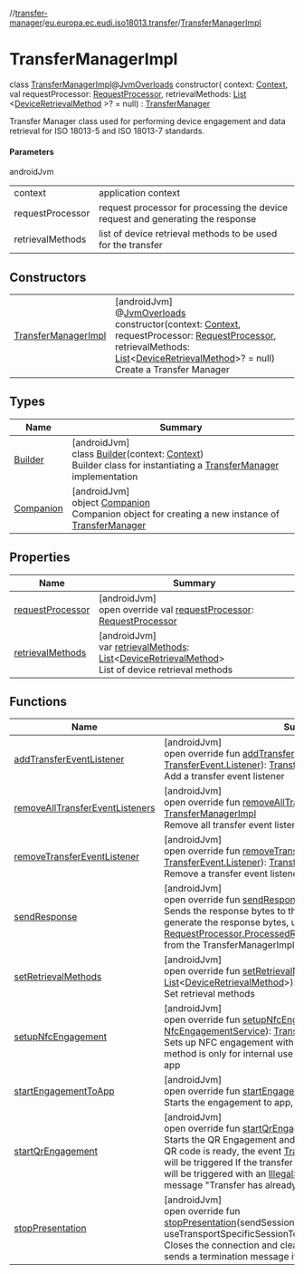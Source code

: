 //[transfer-manager](../../../index.md)/[eu.europa.ec.eudi.iso18013.transfer](../index.md)/[TransferManagerImpl](index.md)

# TransferManagerImpl

class [TransferManagerImpl](index.md)@[JvmOverloads](https://kotlinlang.org/api/latest/jvm/stdlib/kotlin.jvm/-jvm-overloads/index.html)
constructor(
context: [Context](https://developer.android.com/reference/kotlin/android/content/Context.html), val
requestProcessor: [RequestProcessor](../../eu.europa.ec.eudi.iso18013.transfer.response/-request-processor/index.md),
retrievalMethods: [List](https://kotlinlang.org/api/latest/jvm/stdlib/kotlin.collections/-list/index.html)
&lt;[DeviceRetrievalMethod](../../eu.europa.ec.eudi.iso18013.transfer.engagement/-device-retrieval-method/index.md)
&gt;? = null) : [TransferManager](../-transfer-manager/index.md)

Transfer Manager class used for performing device engagement and data retrieval for ISO 18013-5 and
ISO 18013-7 standards.

#### Parameters

androidJvm

|                  |                                                                                 |
|------------------|---------------------------------------------------------------------------------|
| context          | application context                                                             |
| requestProcessor | request processor for processing the device request and generating the response |
| retrievalMethods | list of device retrieval methods to be used for the transfer                    |

## Constructors

|                                                  |                                                                                                                                                                                                                                                                                                                                                                                                                                                                                                                                                                                                                                  |
|--------------------------------------------------|----------------------------------------------------------------------------------------------------------------------------------------------------------------------------------------------------------------------------------------------------------------------------------------------------------------------------------------------------------------------------------------------------------------------------------------------------------------------------------------------------------------------------------------------------------------------------------------------------------------------------------|
| [TransferManagerImpl](-transfer-manager-impl.md) | [androidJvm]<br>@[JvmOverloads](https://kotlinlang.org/api/latest/jvm/stdlib/kotlin.jvm/-jvm-overloads/index.html)<br>constructor(context: [Context](https://developer.android.com/reference/kotlin/android/content/Context.html), requestProcessor: [RequestProcessor](../../eu.europa.ec.eudi.iso18013.transfer.response/-request-processor/index.md), retrievalMethods: [List](https://kotlinlang.org/api/latest/jvm/stdlib/kotlin.collections/-list/index.html)&lt;[DeviceRetrievalMethod](../../eu.europa.ec.eudi.iso18013.transfer.engagement/-device-retrieval-method/index.md)&gt;? = null)<br>Create a Transfer Manager |

## Types

| Name                             | Summary                                                                                                                                                                                                                                                  |
|----------------------------------|----------------------------------------------------------------------------------------------------------------------------------------------------------------------------------------------------------------------------------------------------------|
| [Builder](-builder/index.md)     | [androidJvm]<br>class [Builder](-builder/index.md)(context: [Context](https://developer.android.com/reference/kotlin/android/content/Context.html))<br>Builder class for instantiating a [TransferManager](../-transfer-manager/index.md) implementation |
| [Companion](-companion/index.md) | [androidJvm]<br>object [Companion](-companion/index.md)<br>Companion object for creating a new instance of [TransferManager](../-transfer-manager/index.md)                                                                                              |

## Properties

| Name                                     | Summary                                                                                                                                                                                                                                                                                                           |
|------------------------------------------|-------------------------------------------------------------------------------------------------------------------------------------------------------------------------------------------------------------------------------------------------------------------------------------------------------------------|
| [requestProcessor](request-processor.md) | [androidJvm]<br>open override val [requestProcessor](request-processor.md): [RequestProcessor](../../eu.europa.ec.eudi.iso18013.transfer.response/-request-processor/index.md)                                                                                                                                    |
| [retrievalMethods](retrieval-methods.md) | [androidJvm]<br>var [retrievalMethods](retrieval-methods.md): [List](https://kotlinlang.org/api/latest/jvm/stdlib/kotlin.collections/-list/index.html)&lt;[DeviceRetrievalMethod](../../eu.europa.ec.eudi.iso18013.transfer.engagement/-device-retrieval-method/index.md)&gt;<br>List of device retrieval methods |

## Functions

| Name                                                                      | Summary                                                                                                                                                                                                                                                                                                                                                                                                                                                                                                                                          |
|---------------------------------------------------------------------------|--------------------------------------------------------------------------------------------------------------------------------------------------------------------------------------------------------------------------------------------------------------------------------------------------------------------------------------------------------------------------------------------------------------------------------------------------------------------------------------------------------------------------------------------------|
| [addTransferEventListener](add-transfer-event-listener.md)                | [androidJvm]<br>open override fun [addTransferEventListener](add-transfer-event-listener.md)(listener: [TransferEvent.Listener](../-transfer-event/-listener/index.md)): [TransferManagerImpl](index.md)<br>Add a transfer event listener                                                                                                                                                                                                                                                                                                        |
| [removeAllTransferEventListeners](remove-all-transfer-event-listeners.md) | [androidJvm]<br>open override fun [removeAllTransferEventListeners](remove-all-transfer-event-listeners.md)(): [TransferManagerImpl](index.md)<br>Remove all transfer event listeners                                                                                                                                                                                                                                                                                                                                                            |
| [removeTransferEventListener](remove-transfer-event-listener.md)          | [androidJvm]<br>open override fun [removeTransferEventListener](remove-transfer-event-listener.md)(listener: [TransferEvent.Listener](../-transfer-event/-listener/index.md)): [TransferManagerImpl](index.md)<br>Remove a transfer event listener                                                                                                                                                                                                                                                                                               |
| [sendResponse](send-response.md)                                          | [androidJvm]<br>open override fun [sendResponse](send-response.md)(responseBytes: [ByteArray](https://kotlinlang.org/api/latest/jvm/stdlib/kotlin/-byte-array/index.html))<br>Sends the response bytes to the connected mdoc verifier To generate the response bytes, use the [RequestProcessor.ProcessedRequest.Success.generateResponse](../../eu.europa.ec.eudi.iso18013.transfer.response/-request-processor/-processed-request/-success/generate-response.md) from the TransferManagerImpl.requestProcessor                                 |
| [setRetrievalMethods](set-retrieval-methods.md)                           | [androidJvm]<br>open override fun [setRetrievalMethods](set-retrieval-methods.md)(retrievalMethods: [List](https://kotlinlang.org/api/latest/jvm/stdlib/kotlin.collections/-list/index.html)&lt;[DeviceRetrievalMethod](../../eu.europa.ec.eudi.iso18013.transfer.engagement/-device-retrieval-method/index.md)&gt;): [TransferManagerImpl](index.md)<br>Set retrieval methods                                                                                                                                                                   |
| [setupNfcEngagement](setup-nfc-engagement.md)                             | [androidJvm]<br>open override fun [setupNfcEngagement](setup-nfc-engagement.md)(service: [NfcEngagementService](../../eu.europa.ec.eudi.iso18013.transfer.engagement/-nfc-engagement-service/index.md)): [TransferManagerImpl](index.md)<br>Sets up NFC engagement with the provided service Note: This method is only for internal use and should not be called by the app                                                                                                                                                                      |
| [startEngagementToApp](start-engagement-to-app.md)                        | [androidJvm]<br>open override fun [startEngagementToApp](start-engagement-to-app.md)(intent: [Intent](https://developer.android.com/reference/kotlin/android/content/Intent.html))<br>Starts the engagement to app, according to ISO 18013-7.                                                                                                                                                                                                                                                                                                    |
| [startQrEngagement](start-qr-engagement.md)                               | [androidJvm]<br>open override fun [startQrEngagement](start-qr-engagement.md)()<br>Starts the QR Engagement and generates the QR code Once the QR code is ready, the event [TransferEvent.QrEngagementReady](../-transfer-event/-qr-engagement-ready/index.md) will be triggered If the transfer has already started, an error event will be triggered with an [IllegalStateException](https://kotlinlang.org/api/latest/jvm/stdlib/kotlin/-illegal-state-exception/index.html) containing the message &quot;Transfer has already started.&quot; |
| [stopPresentation](stop-presentation.md)                                  | [androidJvm]<br>open override fun [stopPresentation](stop-presentation.md)(sendSessionTerminationMessage: [Boolean](https://kotlinlang.org/api/latest/jvm/stdlib/kotlin/-boolean/index.html), useTransportSpecificSessionTermination: [Boolean](https://kotlinlang.org/api/latest/jvm/stdlib/kotlin/-boolean/index.html))<br>Closes the connection and clears the data of the session Also, sends a termination message if there is a connected mdoc verifier                                                                                    |
